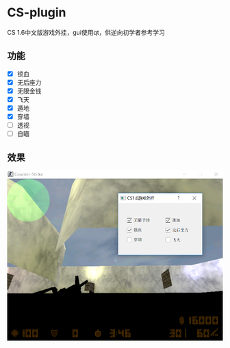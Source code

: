 # CS-plugin
CS 1.6中文版游戏外挂，gui使用qt，供逆向初学者参考学习

## 功能

- [x] 锁血
- [x] 无后座力
- [x] 无限金钱
- [x] 飞天
- [x] 遁地
- [x] 穿墙
- [ ] 透视
- [ ] 自瞄
## 效果
![](https://raw.githubusercontent.com/Neilai/CS-plugin/master/img/plugin2.png)




  
